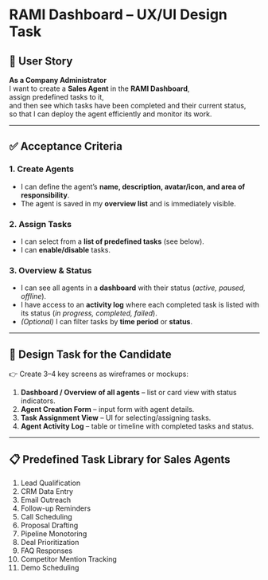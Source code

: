 # RAMI Dashboard – UX/UI Design Task

## 📖 User Story  
**As a Company Administrator**  
I want to create a **Sales Agent** in the **RAMI Dashboard**,  
assign predefined tasks to it,  
and then see which tasks have been completed and their current status,  
so that I can deploy the agent efficiently and monitor its work.  

---

## ✅ Acceptance Criteria  

### 1. Create Agents  
- I can define the agent’s **name, description, avatar/icon, and area of responsibility**.  
- The agent is saved in my **overview list** and is immediately visible.  

### 2. Assign Tasks  
- I can select from a **list of predefined tasks** (see below).  
- I can **enable/disable** tasks.  

### 3. Overview & Status  
- I can see all agents in a **dashboard** with their status (*active, paused, offline*).  
- I have access to an **activity log** where each completed task is listed with its status (*in progress, completed, failed*).  
- *(Optional)* I can filter tasks by **time period** or **status**.  

---

## 🎨 Design Task for the Candidate
👉 Create 3–4 key screens as wireframes or mockups:

1. **Dashboard / Overview of all agents** – list or card view with status indicators.
2. **Agent Creation Form** – input form with agent details.
3. **Task Assignment View** – UI for selecting/assigning tasks.
4. **Agent Activity Log** – table or timeline with completed tasks and status.

---

## 📋 Predefined Task Library for Sales Agents  
1. Lead Qualification
2. CRM Data Entry
3. Email Outreach
4. Follow-up Reminders
5. Call Scheduling
6. Proposal Drafting
7. Pipeline Monotoring
8. Deal Prioritization
9. FAQ Responses
10. Competitor Mention Tracking
11. Demo Scheduling
